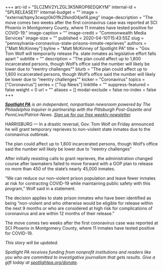+++
arc-id = "SLCZMV2YLZGL3K5NROP6EDQKYM"
internal-id = "SPLRELEASE11"
internal-budget = ""
image = "external/tqmy3cwqz0k01fk29snd04jwf4.jpeg"
image-description = "The move comes two weeks after the first coronavirus case was reported at SCI Phoenix in Montgomery County, where 11 inmates have tested positive for COVID-19."
image-caption = ""
image-credit = "Commonwealth Media Services"
image-size = ""
published = 2020-04-10T15:43:55Z
slug = "pennsylvania-coronavirus-state-prisons-inmate-reprieves"
authors = ["Matt McKinney"]
byline = "Matt McKinney of Spotlight PA"
title = "Gov. Tom Wolf will temporarily release Pa. state inmates as legislative effort falls apart  "
subtitle = ""
description = "The plan could affect up to 1,800 incarcerated persons, though Wolf’s office said the number will likely be lower due to “reentry challenges”"
blurb = "The plan could affect up to 1,800 incarcerated persons, though Wolf’s office said the number will likely be lower due to “reentry challenges”"
kicker = "Coronavirus"
topics = ["Coronavirus"]
series = ["Top News"]
linktitle = ""
suppress-featured = false
weight = 0
url = ""
aliases = []
modal-exclude = false
no-index = false
+++

<a href="https://www.spotlightpa.org/"><i><b>Spotlight PA</b></i></a><i> is an independent, nonpartisan newsroom powered by The Philadelphia Inquirer in partnership with the Pittsburgh Post-Gazette and PennLive/Patriot-News. </i><a href="https://www.spotlightpa.org/newsletters"><i>Sign up for our free weekly newsletter</i></a><i>.</i>

HARRISBURG — In a drastic reversal, Gov. Tom Wolf on Friday announced he will grant temporary reprieves to non-violent state inmates due to the coronavirus outbreak.

The plan could affect up to 1,800 incarcerated persons, though Wolf’s office said the number will likely be lower due to “reentry challenges”

After initially resisting calls to grant reprieves, the administration changed course after lawmakers failed to move forward with a GOP plan to release no more than 450 of the state’s nearly 45,000 inmates.

“We can reduce our non-violent prison population and leave fewer inmates at risk for contracting COVID-19 while maintaining public safety with this program,” Wolf said in a statement.

The decision applies to state prison inmates who have been identified as being “non-violent and who otherwise would be eligible for release within the next 9 months or who are considered at high risk for complications of coronavirus and are within 12 months of their release.”

The move comes two weeks after the first coronavirus case was reported at SCI Phoenix in Montgomery County, where 11 inmates have tested positive for COVID-19.

<i>This story will be updated. </i>

<i>Spotlight PA receives funding from nonprofit institutions and readers like you who are committed to investigative journalism that gets results. Give a gift today at </i><a href="https://www.spotlightpa.org/donate"><i>spotlightpa.org/donate</i></a><i>.</i>
